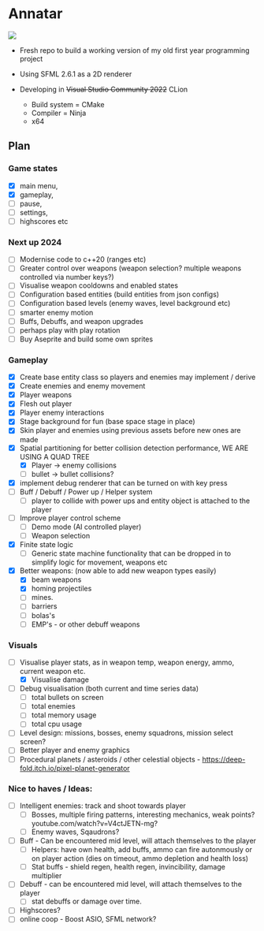 # Annatar

![](./src/assets/p1.gif)

- Fresh repo to build a working version of my old first year programming project
- Using SFML 2.6.1 as a 2D renderer

- Developing in ~~Visual Studio Community 2022~~ CLion
  - Build system = CMake
  - Compiler = Ninja
  - x64

## Plan

### Game states

- [x] main menu, 
- [x] gameplay, 
- [ ] pause, 
- [ ] settings, 
- [ ] highscores etc 

### Next up 2024

- [ ] Modernise code to c++20 (ranges etc)
- [ ] Greater control over weapons (weapon selection? multiple weapons controlled via number keys?)
- [ ] Visualise weapon cooldowns and enabled states
- [ ] Configuration based entities (build entities from json configs)
- [ ] Configuration based levels (enemy waves, level background etc)
- [ ] smarter enemy motion
- [ ] Buffs, Debuffs, and weapon upgrades
- [ ] perhaps play with play rotation
- [ ] Buy Aseprite and build some own sprites 

### Gameplay

- [x] Create base entity class so players and enemies may implement / derive 
- [x] Create enemies and enemy movement
- [x] Player weapons
- [x] Flesh out player
- [x] Player enemy interactions
- [x] Stage background for fun (base space stage in place)
- [x] Skin player and enemies using previous assets before new ones are made
- [x] Spatial partitioning for better collision detection performance, WE ARE USING A QUAD TREE
  - [x] Player -> enemy collisions
  - [ ] bullet -> bullet collisions? 
- [x] implement debug renderer that can be turned on with key press
- [ ] Buff / Debuff / Power up / Helper system 
  - [ ] player to collide with power ups and entity object is attached to the player
- [ ] Improve player control scheme
  - [ ] Demo mode (AI controlled player)
  - [ ] Weapon selection
- [x] Finite state logic
  - [ ] Generic state machine functionality that can be dropped in to simplify logic for movement, weapons etc
- [x] Better weapons: (now able to add new weapon types easily)
  - [x] beam weapons
  - [x] homing projectiles
  - [ ] mines.
  - [ ] barriers
  - [ ] bolas's
  - [ ] EMP's - or other debuff weapons

### Visuals

- [ ] Visualise player stats, as in weapon temp, weapon energy, ammo, current weapon etc.
  - [x] Visualise damage
- [ ] Debug visualisation (both current and time series data)
  - [ ] total bullets on screen
  - [ ] total enemies
  - [ ] total memory usage
  - [ ] total cpu usage
- [ ] Level design: missions, bosses, enemy squadrons, mission select screen?
- [ ] Better player and enemy graphics
- [ ] Procedural planets / asteroids / other celestial objects - <https://deep-fold.itch.io/pixel-planet-generator>

### Nice to haves / Ideas:
- [ ] Intelligent enemies: track and shoot towards player
  - [ ] Bosses, multiple firing patterns, interesting mechanics, weak points? youtube.com/watch?v=V4ctJETN-mg?
  - [ ] Enemy waves, Sqaudrons?
- [ ] Buff - Can be encountered mid level, will attach themselves to the player
  - [ ] Helpers: have own health, add buffs, ammo can fire autonmously or on player action (dies on timeout, ammo depletion and health loss)
  - [ ] Stat buffs - shield regen, health regen, invincibility, damage multiplier
- [ ] Debuff - can be encountered mid level, will attach themselves to the player
  - [ ] stat debuffs or damage over time.
- [ ] Highscores?
- [ ] online coop - Boost ASIO, SFML network?
